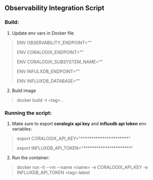 ## Observability Integration Script

### Build: 
1. Update env vars in Docker file
> ENV OBSERVABILITY_ENDPOINT=""
> 
> ENV CORALOGIX_ENDPOINT=""
> 
> ENV CORALOGIX_SUBSYSTEM_NAME=""
> 
> ENV INFULXDB_ENDPOINT=""
> 
> ENV INFLUXDB_DATABASE=""


2. Build image
> docker build -t \<tag\> .

### Running the script:
1. Make sure to export **coralogix api key** and **influxdb api token** env variables:
>  export CORALOGIX_API_KEY="\**********************"
>  
> export INFLUXDB_API_TOKEN="\**********************"

2. Run the container:
> docker run -it --rm --name \<name\> -e CORALOGIX_API_KEY -e INFLUXDB_API_TOKEN \<tag\>:latest
